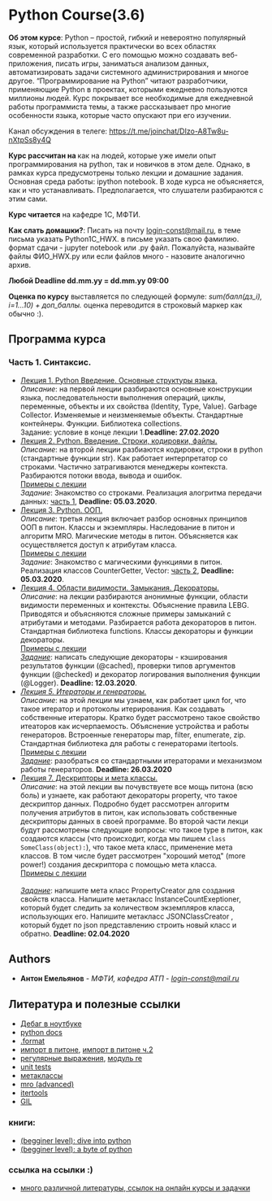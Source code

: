 # Python Course(3.6)

<b>Об этом курсе</b>: Python – простой, гибкий и невероятно популярный язык, который используется практически во всех областях современной разработки. С его помощью можно создавать веб-приложения, писать игры, заниматься анализом данных, автоматизировать задачи системного администрирования и многое другое. “Программирование на Python” читают разработчики, применяющие Python в проектах, которыми ежедневно пользуются миллионы людей. Курс покрывает все необходимые для ежедневной работы программиста темы, а также рассказывает про многие особенности языка, которые часто опускают при его изучении.

Канал обсуждения в телеге: https://t.me/joinchat/DIzo-A8Tw8u-nXtpSs8y4Q

<b>Курс рассчитан на </b> как на людей, которые уже имели опыт программирования на python, так и новичков в этом деле. Однако, в рамках курса предусмотрены только лекции и домашние задания. Основная среда работы: ipython notebook. В ходе курса не объясняется, как и что устанавливать. Предполагается, что слушатели разбираются с этим сами.

<b>Курс читается</b> на кафедре 1С, МФТИ.

<b>Как слать домашки?</b>: Писать на почту login-const@mail.ru, в теме письма указать Python1C_HWX. в письме указать свою фамилию. формат сдачи - jupyter notebook или .py файл. Пожалуйста, называйте файлы ФИО_HWX.py или если файлов много - назовите аналогично архив.

<b>Любой Deadline dd.mm.yy = dd.mm.yy 09:00</b>

<b>Оценка по курсу</b> выставляется по следующей формуле: <i>sum(балл(дз_i), i=1...10) + доп_баллы.</i> оценка переводится в строковый маркер как обычно :).

## Программа курса

### Часть 1. Синтаксис.

<ul>
	<li><a href="https://github.com/king-menin/python-course/blob/master/L1.intro-python/L1.intro-python.pdf">Лекция 1. Python Введение. Основные структуры языка.</a><br><i>Описание</i>: на первой лекции разбираются основные конструкции языка, последовательности выполнения операций, циклы, переменные, объекты и их свойства (Identity, Type, Value). Garbage Collector. Изменяемые и неизменяемые объекты. Стандартные контейнеры. Функции. Библиотека collections.<br>Задание: условие в конце лекции 1.<b>Deadline: 27.02.2020</b></li>
	<li><a href="https://github.com/king-menin/python-course/blob/master/L2.strings/intro-python-2.pdf">Лекция 2. Python. Введение. Строки, кодировки, файлы.</a><br><i>Описание</i>: на второй лекции разбиаются кодировки, строки в python (стандартные функции str). Как работает интерпретатор со строками. Частично затрагиваются менеджеры контекста. Разбираются потоки ввода, вывода и ошибок. <br>
	<a href="https://github.com/king-menin/python-course/blob/master/L2.strings/samples.ipynb">Примеры с лекции</a>
	<br><i>Задание</i>: Знакомство со строками. Реализация алогритма передачи данных: <a href="https://github.com/king-menin/python-course/blob/master/HWS/HW2.ipynb">часть 1</a>, <b>Deadline: 05.03.2020</b>.
	</li>
	<li><a href="https://github.com/king-menin/python-course/blob/master/L3.OOP/oop1.pdf">Лекция 3. Python. ООП.</a><br><i>Описание</i>: третья лекция включает разбор основных принципов ООП в питон. Классы и экземпляры. Наследование в питон и алгоритм MRO. Магические методы в питон. Объясняется как осуществляется доступ к атрибутам класса.<br>
	<a href="https://github.com/king-menin/python-course/blob/master/L3.OOP/samples.ipynb">Примеры с лекции</a>
<br><i>Задание</i>: Знакомство с магическими функциями в питон. Реализация классов CounterGetter, Vector: <a href="https://github.com/king-menin/python-course/blob/master/HWS/HW2.ipynb">часть 2</a>, <b>Deadline: 05.03.2020</b>.</li>
	<li><a href="https://github.com/king-menin/python-course/blob/master/L4.scopes_closures_decorators/scopes_closures_decorators.pdf">Лекция 4. Области видимости. Замыкания. Декораторы.</a><br><i>Описание</i>: на лекции разбираются анонимные функции, области видимости переменных и контексты. Объяснение правила LEBG. Приводятся и объясняются сложные примеры замыканий с атрибутами и методами. Разбирается работа декораторов в питон. Стандартная библиотека functions. Классы декораторы и функции декораторы.<br>
	<a href="https://github.com/king-menin/python-course/blob/master/L4.scopes_closures_decorators/samples.ipynb">Примеры с лекции</a>
<br><i><a href="https://github.com/king-menin/python-course/blob/master/HWS/HW3.ipynb">Задание</a></i>: написать следующие декораторы - кэширования результатов функции (@cached), проверки типов аргументов функции (@checked) и декоратор логирования выполнения функции (@Logger). <b>Deadline: 12.03.2020</b>.</li>
	<li><i><a href="https://github.com/king-menin/python-course/blob/master/L5.terators_and_generators/iterators_and_generators.pdf">Лекция 5. Итераторы и генераторы.</a></i>
<br><i>Описание</i>: на этой лекции мы узнаем, как работает цикл for, что такое итератор и протоколы итерирования. Как создавать собственные итераторы. Кратко будет рассмотрено такое свойство итеаторов как исчерпаемость. Объяснение устройства и работы генераторов. Встроенные генераторы map, filter, enumerate, zip. Стандартная библиотека для работы с генераторами itertools.<br><a href="https://github.com/king-menin/python-course/blob/master/L5.terators_and_generators/samples.ipynb">Примеры с лекции</a>
<br><i>
<a href="https://github.com/king-menin/python-course/blob/master/HWS/HW4.ipynb">Задание</a></i>: разобраться со стандартными итераторами и механизмом работы генераторов. <b>Deadline: 26.03.2020</b></li>
	<li><a href="https://github.com/king-menin/python-course/blob/master/L6.descriptors_and_metaclasses/oop%202.pdf">Лекция 7. Дескрипторы и мета классы.</a><br><i>Описание</i>: на этой лекции вы почувствуете все мощь питона (всю боль) и узнаете, как работают декораторы property, что такое дескриптор данных. Подробно будет рассмотрен алгоритм получения атрибутов в питон, как использовать собственные дескрипторы данных в своей программе. Во второй части лекци будут рассмотрены следующие вопросы: что такое type в питон, как создаются классы (что происходит, когда мы пишем <code>class SomeClass(object):</code>), что такое мета класс, применение мета классов. В том числе будет рассмотрен "хороший метод" (more power!) создания дескриптора с помощью мета класса.<br><a href="https://github.com/king-menin/python-course/blob/master/L6.descriptors_and_metaclasses/samples.ipynb">Примеры с лекции</a>
<br><i>
		<br><a href="https://github.com/king-menin/python-course/blob/master/HWS/HW5.ipynb">Задание</a></i>: напишите мета класс PropertyCreator для создания свойств класса. Напишите метакласс InstanceCountExeptioner, который будет следить за количеством экземпляров класса, использующих его. Напишите метакласс JSONClassCreator , который будет по json представлению строить новый класс и обратно. <b>Deadline: 02.04.2020</b></li>
</ul>

## Authors

* **Антон Емельянов** - *МФТИ, кафедра АТП* - *login-const@mail.ru*

## Литература и полезные ссылки
* [Дебаг в ноутбуке](https://davidhamann.de/2017/04/22/debugging-jupyter-notebooks/)
* [python docs](https://docs.python.org/3/)
* [.format](https://pyformat.info/)
* [импорт в питоне](http://asvetlov.blogspot.ru/2010/05/blog-post.html), [импорт в питоне ч.2](http://asvetlov.blogspot.ru/2010/05/blog-post.html)
* [регулярные выражения](https://developers.google.com/edu/python/regular-expressions), [модуль re](https://docs.python.org/3/library/re.html)
* [unit tests](http://asvetlov.blogspot.ru/2011/02/funny-unittests.html)
* [метаклассы](http://python-3-patterns-idioms-test.readthedocs.io/en/latest/Metaprogramming.html)
* [mro (advanced)](https://www.python.org/download/releases/2.3/mro/)
* [itertools](https://docs.python.org/2/library/itertools.html)
* [GIL](http://asvetlov.blogspot.ru/2011/07/gil.html)
### книги:
* [(begginer level): dive into python](http://www.diveintopython3.net/)
* [(begginer level): a byte of python](https://python.swaroopch.com/)
### ссылка на ссылки :)
* [много различной литературы, ссылок на онлайн курсы и задачки](https://ru.stackoverflow.com/questions/420125/%D0%9A%D0%BD%D0%B8%D0%B3%D0%B8-%D0%B8-%D1%83%D1%87%D0%B5%D0%B1%D0%BD%D1%8B%D0%B5-%D1%80%D0%B5%D1%81%D1%83%D1%80%D1%81%D1%8B-%D0%BF%D0%BE-python?rq=1)
